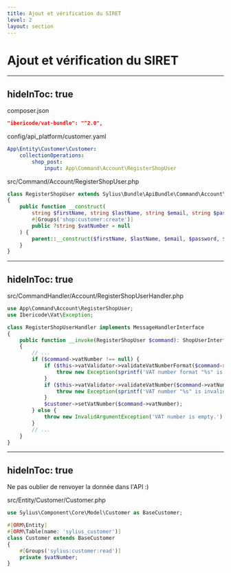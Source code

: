 ```yaml
---
title: Ajout et vérification du SIRET
level: 2
layout: section
---
```

# Ajout et vérification du SIRET


---
hideInToc: true
---

composer.json
```json
"ibericode/vat-bundle": "^2.0",
```

config/api_platform/customer.yaml
```yaml
App\Entity\Customer\Customer:
    collectionOperations:
        shop_post:
            input: App\Command\Account\RegisterShopUser
```

src/Command/Account/RegisterShopUser.php
```php
class RegisterShopUser extends Sylius\Bundle\ApiBundle\Command\Account\RegisterShopUser
{
    public function __construct(
        string $firstName, string $lastName, string $email, string $password,
        #[Groups('shop:customer:create')]
        public ?string $vatNumber = null
    ) {
        parent::__construct($firstName, $lastName, $email, $password, $subscribedToNewsletter);
    }
}
```

---
hideInToc: true
---

src/CommandHandler/Account/RegisterShopUserHandler.php
```php
use App\Command\Account\RegisterShopUser;
use Ibericode\Vat\Exception;

class RegisterShopUserHandler implements MessageHandlerInterface
{    
    public function __invoke(RegisterShopUser $command): ShopUserInterface 
    {
        // ...
        if ($command->vatNumber !== null) {
            if ($this->vatValidator->validateVatNumberFormat($command->vatNumber) === false) {
                throw new Exception(sprintf('VAT number format "%s" is invalid.', $command->vatNumber));
            }
            if ($this->vatValidator->validateVatNumber($command->vatNumber) === false) {
                throw new Exception(sprintf('VAT number "%s" is invalid.', $command->vatNumber));
            }
            $customer->setVatNumber($command->vatNumber);
        } else {
            throw new InvalidArgumentException('VAT number is empty.');
        }
        // ...
    }
}
```

---
hideInToc: true
---

Ne pas oublier de renvoyer la donnée dans l'API :)

src/Entity/Customer/Customer.php
```php
use Sylius\Component\Core\Model\Customer as BaseCustomer;

#[ORM\Entity]
#[ORM\Table(name: 'sylius_customer')]
class Customer extends BaseCustomer
{
    #[Groups('sylius:customer:read')]
    private $vatNumber;
}
```
